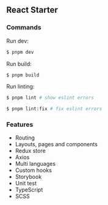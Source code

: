 ## React Starter

### Commands

Run dev:

```bash
$ pnpm dev
```

Run build:

```bash
$ pnpm build
```

Run linting:

```bash
$ pnpm lint # show eslint errors

$ pnpm lint:fix # fix eslint errors
```

### Features

- Routing
- Layouts, pages and components
- Redux store
- Axios
- Multi languages
- Custom hooks
- Storybook
- Unit test
- TypeScript
- SCSS
